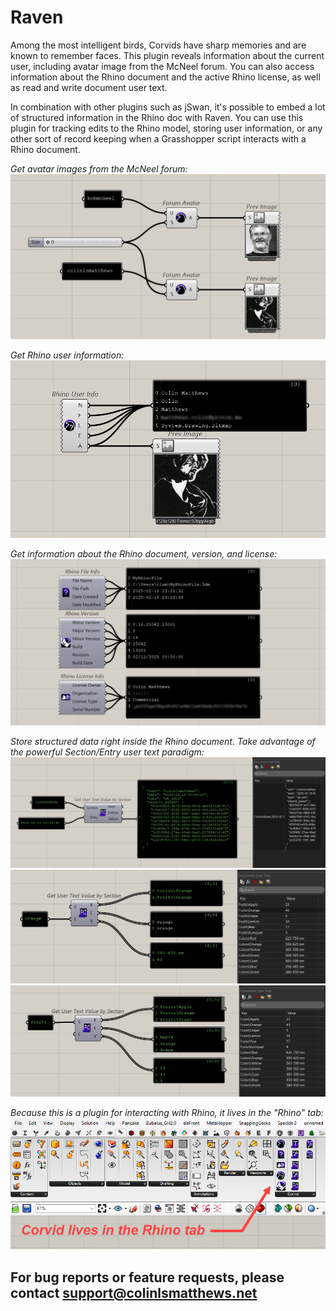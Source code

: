 # Raven
Among the most intelligent birds, Corvids have sharp memories and are known to remember faces. This plugin reveals information about the current user, including avatar image from the McNeel forum. You can also access information about the Rhino document and the active Rhino license, as well as read and write document user text.

In combination with other plugins such as jSwan, it's possible to embed a lot of structured information in the Rhino doc with Raven. You can use this plugin for tracking edits to the Rhino model, storing user information, or any other sort of record keeping when a Grasshopper script interacts with a Rhino document.

*Get avatar images from the McNeel forum:*
![Avatar](.\Corvid\Resources\food4rhino\corvid_avatar.png)

*Get Rhino user information:*
![User info](.\Corvid\Resources\food4rhino\corvid_userinfo.png)

*Get information about the Rhino document, version, and license:*
![File info](.\Corvid\Resources\food4rhino\corvid_fileinfo.png)

*Store structured data right inside the Rhino document. Take advantage of the powerful Section/Entry user text paradigm:*
![Embedded json](.\Corvid\Resources\food4rhino\corvid_json.png)
![section1](.\Corvid\Resources\food4rhino\corvid_section1.png)
![section2](.\Corvid\Resources\food4rhino\corvid_section2.png)

*Because this is a plugin for interacting with Rhino, it lives in the "Rhino" tab:*
![Rhino tab](.\Corvid\Resources\food4rhino\corvid_tab.png)


## For bug reports or feature requests, please contact [support@colinlsmatthews.net](mailto:support@colinlsmatthews.net)
